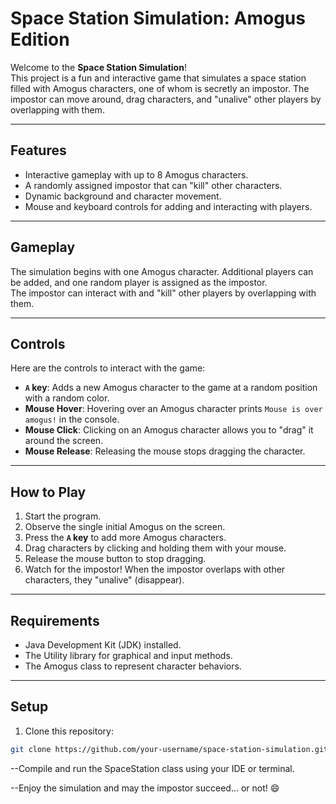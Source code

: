 # Space Station Simulation: Amogus Edition  

Welcome to the **Space Station Simulation**!  
This project is a fun and interactive game that simulates a space station filled with Amogus characters, one of whom is secretly an impostor. The impostor can move around, drag characters, and "unalive" other players by overlapping with them.  

---

## **Features**  
- Interactive gameplay with up to 8 Amogus characters.  
- A randomly assigned impostor that can "kill" other characters.  
- Dynamic background and character movement.  
- Mouse and keyboard controls for adding and interacting with players.  

---

## **Gameplay**  
The simulation begins with one Amogus character. Additional players can be added, and one random player is assigned as the impostor.  
The impostor can interact with and "kill" other players by overlapping with them.  

---

## **Controls**  

Here are the controls to interact with the game:  

- **`A` key**: Adds a new Amogus character to the game at a random position with a random color.  
- **Mouse Hover**: Hovering over an Amogus character prints `Mouse is over amogus!` in the console.  
- **Mouse Click**: Clicking on an Amogus character allows you to "drag" it around the screen.  
- **Mouse Release**: Releasing the mouse stops dragging the character.  

---

## **How to Play**  

1. Start the program.  
2. Observe the single initial Amogus on the screen.  
3. Press the **`A` key** to add more Amogus characters.  
4. Drag characters by clicking and holding them with your mouse.  
5. Release the mouse button to stop dragging.  
6. Watch for the impostor! When the impostor overlaps with other characters, they "unalive" (disappear).  

---

## **Requirements**  
- Java Development Kit (JDK) installed.  
- The Utility library for graphical and input methods.  
- The Amogus class to represent character behaviors.  

---

## **Setup**  

1. Clone this repository:  

```bash
git clone https://github.com/your-username/space-station-simulation.git
```

--Compile and run the SpaceStation class using your IDE or terminal.

--Enjoy the simulation and may the impostor succeed... or not! 😄
